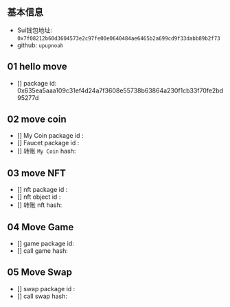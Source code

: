 ## 基本信息
- Sui钱包地址: `0x7f08212b60d3604573e2c97fe00e0640484ae6465b2a699cd9f33dabb89b2f73`
- github: `upupnoah`

##   01 hello move  
- [] package id: 0x635ea5aaa109c31ef4d24a7f3608e55738b63864a230f1cb33f70fe2bd95277d
  
##   02 move coin
- [] My Coin package id : 
- [] Faucet package id : 
- [] 转账 `My Coin` hash: 

##   03 move NFT
- [] nft package id : 
- [] nft object id : 
- [] 转账 nft hash: 

##   04 Move Game
- [] game package id: 
- [] call game hash: 

##   05 Move Swap
- [] swap package id :
- [] call swap hash:

